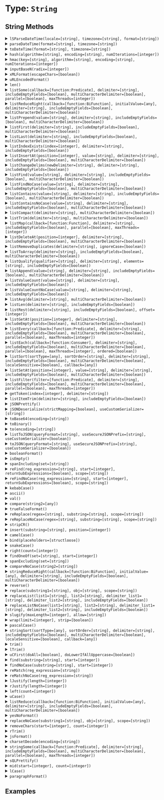 [comment]: # (Note: This documentation is generated dynamically in the build process.  To modify the contents, change the javadoc on the type class, itself)

# Type: `String`



## String Methods

<details>
<summary><code>lSParseDateTime(locale=[string], timezone=[string], format=[string])</code></summary>

Parses a locale-specific datetime string or object

Arguments:

| Argument | Type | Required | Default |
|----------|------|----------|---------|
| `locale` | `string` | `false` | `null` |
| `timezone` | `string` | `false` | `null` |
| `format` | `string` | `false` | `null` |

</details>
<details>
<summary><code>parseDateTime(format=[string], timezone=[string])</code></summary>

Parses a datetime string or object

Arguments:

| Argument | Type | Required | Default |
|----------|------|----------|---------|
| `format` | `string` | `false` | `null` |
| `timezone` | `string` | `false` | `null` |

</details>
<details>
<summary><code>toDateTime(format=[string], timezone=[string])</code></summary>

Parses a datetime string or object

Arguments:

| Argument | Type | Required | Default |
|----------|------|----------|---------|
| `format` | `string` | `false` | `null` |
| `timezone` | `string` | `false` | `null` |

</details>
<details>
<summary><code>hash(algorithm=[string], encoding=[string], numIterations=[integer])</code></summary>

Creates an algorithmic hash of an object

Arguments:

| Argument | Type | Required | Default |
|----------|------|----------|---------|
| `algorithm` | `string` | `false` | `MD5` |
| `encoding` | `string` | `false` | `utf-8` |
| `numIterations` | `integer` | `false` | `1` |

</details>
<details>
<summary><code>hmac(key=[string], algorithm=[string], encoding=[string], numIterations=[integer])</code></summary>

Creates an algorithmic hash of an object

Arguments:

| Argument | Type | Required | Default |
|----------|------|----------|---------|
| `key` | `string` | `true` | `null` |
| `algorithm` | `string` | `false` | `HmacMD5` |
| `encoding` | `string` | `false` | `utf-8` |
| `numIterations` | `integer` | `false` | `1` |

</details>
<details>
<summary><code>inputBaseN(radix=[integer])</code></summary>

Converts a string, using the base specified by radix, to an integer.

Arguments:

| Argument | Type | Required | Default |
|----------|------|----------|---------|
| `radix` | `integer` | `true` | `null` |

</details>
<details>
<summary><code>xMLFormat(escapeChars=[boolean])</code></summary>

Formats a string so that special XML characters can be used as text in XML

Arguments:

| Argument | Type | Required | Default |
|----------|------|----------|---------|
| `escapeChars` | `boolean` | `false` | `false` |

</details>
<details>
<summary><code>uRLEncodedFormat()</code></summary>

Generates a URL-encoded string.

For example, it replaces spaces with %20, and non-alphanumeric characters with equivalent hexadecimal escape
 sequences. Passes arbitrary strings within a URL. *
</details>
<details>
<summary><code>len()</code></summary>

Returns the absolute value of a number
</details>
<details>
<summary><code>listSome(callback=[function:Predicate], delimiter=[string], includeEmptyFields=[boolean], multiCharacterDelimiter=[boolean], parallel=[boolean], maxThreads=[integer])</code></summary>

Tests whether any item in a list meets the specified callback

Arguments:

| Argument | Type | Required | Default |
|----------|------|----------|---------|
| `callback` | `function:Predicate` | `true` | `null` |
| `delimiter` | `string` | `false` | `,` |
| `includeEmptyFields` | `boolean` | `false` | `false` |
| `multiCharacterDelimiter` | `boolean` | `false` | `true` |
| `parallel` | `boolean` | `false` | `false` |
| `maxThreads` | `integer` | `false` | `null` |

</details>
<details>
<summary><code>listReduceRight(callback=[function:BiFunction], initialValue=[any], delimiter=[string], includeEmptyFields=[boolean], multiCharacterDelimiter=[boolean])</code></summary>

Run the provided udf over a reversed delimited list to reduce the values to a single output

Arguments:

| Argument | Type | Required | Default |
|----------|------|----------|---------|
| `callback` | `function:BiFunction` | `true` | `null` |
| `initialValue` | `any` | `false` | `null` |
| `delimiter` | `string` | `false` | `,` |
| `includeEmptyFields` | `boolean` | `false` | `false` |
| `multiCharacterDelimiter` | `boolean` | `false` | `true` |

</details>
<details>
<summary><code>listPrepend(value=[string], delimiter=[string], includeEmptyFields=[boolean], multiCharacterDelimiter=[boolean])</code></summary>

Filters a delimted list and returns the values from the callback test

Arguments:

| Argument | Type | Required | Default |
|----------|------|----------|---------|
| `value` | `string` | `true` | `null` |
| `delimiter` | `string` | `false` | `,` |
| `includeEmptyFields` | `boolean` | `false` | `false` |
| `multiCharacterDelimiter` | `boolean` | `false` | `true` |

</details>
<details>
<summary><code>listFirst(delimiter=[string], includeEmptyFields=[boolean], multiCharacterDelimiter=[boolean])</code></summary>

Returns the first or last item in a delimited list, according to the specified function name

Arguments:

| Argument | Type | Required | Default |
|----------|------|----------|---------|
| `delimiter` | `string` | `false` | `,` |
| `includeEmptyFields` | `boolean` | `false` | `false` |
| `multiCharacterDelimiter` | `boolean` | `false` | `false` |

</details>
<details>
<summary><code>listLast(delimiter=[string], includeEmptyFields=[boolean], multiCharacterDelimiter=[boolean])</code></summary>

Returns the first or last item in a delimited list, according to the specified function name

Arguments:

| Argument | Type | Required | Default |
|----------|------|----------|---------|
| `delimiter` | `string` | `false` | `,` |
| `includeEmptyFields` | `boolean` | `false` | `false` |
| `multiCharacterDelimiter` | `boolean` | `false` | `false` |

</details>
<details>
<summary><code>listIndexExists(index=[integer], delimiter=[string], includeEmptyFields=[boolean])</code></summary>

Checks if a list has a given index

Arguments:

| Argument | Type | Required | Default |
|----------|------|----------|---------|
| `index` | `integer` | `true` | `null` |
| `delimiter` | `string` | `false` | `,` |
| `includeEmptyFields` | `boolean` | `false` | `false` |

</details>
<details>
<summary><code>listInsertAt(position=[integer], value=[string], delimiter=[string], includeEmptyFields=[boolean], multiCharacterDelimiter=[boolean])</code></summary>

Filters a delimted list and returns the values from the callback test

Arguments:

| Argument | Type | Required | Default |
|----------|------|----------|---------|
| `position` | `integer` | `true` | `null` |
| `value` | `string` | `true` | `null` |
| `delimiter` | `string` | `false` | `,` |
| `includeEmptyFields` | `boolean` | `false` | `false` |
| `multiCharacterDelimiter` | `boolean` | `false` | `true` |

</details>
<details>
<summary><code>listChangeDelims(newDelimiter=[string], delimiter=[string], includeEmptyFields=[boolean])</code></summary>

Converts the delimiters of a list to the new delimiter.

Arguments:

| Argument | Type | Required | Default |
|----------|------|----------|---------|
| `newDelimiter` | `string` | `true` | `null` |
| `delimiter` | `string` | `false` | `,` |
| `includeEmptyFields` | `boolean` | `false` | `false` |

</details>
<details>
<summary><code>listFind(value=[string], delimiter=[string], includeEmptyFields=[boolean], multiCharacterDelimiter=[boolean])</code></summary>

Return int position of value in delimited list, case sensitive or case-insenstive variations

Arguments:

| Argument | Type | Required | Default |
|----------|------|----------|---------|
| `value` | `string` | `true` | `null` |
| `delimiter` | `string` | `false` | `,` |
| `includeEmptyFields` | `boolean` | `false` | `false` |
| `multiCharacterDelimiter` | `boolean` | `false` | `false` |

</details>
<details>
<summary><code>listFindNoCase(value=[string], delimiter=[string], includeEmptyFields=[boolean], multiCharacterDelimiter=[boolean])</code></summary>

Return int position of value in delimited list, case sensitive or case-insenstive variations

Arguments:

| Argument | Type | Required | Default |
|----------|------|----------|---------|
| `value` | `string` | `true` | `null` |
| `delimiter` | `string` | `false` | `,` |
| `includeEmptyFields` | `boolean` | `false` | `false` |
| `multiCharacterDelimiter` | `boolean` | `false` | `false` |

</details>
<details>
<summary><code>listContains(value=[string], delimiter=[string], includeEmptyFields=[boolean], multiCharacterDelimiter=[boolean])</code></summary>

Return int position of value in delimited list, case sensitive or case-insenstive variations

Arguments:

| Argument | Type | Required | Default |
|----------|------|----------|---------|
| `value` | `string` | `true` | `null` |
| `delimiter` | `string` | `false` | `,` |
| `includeEmptyFields` | `boolean` | `false` | `false` |
| `multiCharacterDelimiter` | `boolean` | `false` | `false` |

</details>
<details>
<summary><code>listContainsNoCase(value=[string], delimiter=[string], includeEmptyFields=[boolean], multiCharacterDelimiter=[boolean])</code></summary>

Return int position of value in delimited list, case sensitive or case-insenstive variations

Arguments:

| Argument | Type | Required | Default |
|----------|------|----------|---------|
| `value` | `string` | `true` | `null` |
| `delimiter` | `string` | `false` | `,` |
| `includeEmptyFields` | `boolean` | `false` | `false` |
| `multiCharacterDelimiter` | `boolean` | `false` | `false` |

</details>
<details>
<summary><code>listCompact(delimiter=[string], multiCharacterDelimiter=[boolean])</code></summary>

Compacts a list by removing empty items from the start and end of the list

Arguments:

| Argument | Type | Required | Default |
|----------|------|----------|---------|
| `delimiter` | `string` | `false` | `,` |
| `multiCharacterDelimiter` | `boolean` | `false` | `false` |

</details>
<details>
<summary><code>listTrim(delimiter=[string], multiCharacterDelimiter=[boolean])</code></summary>

Compacts a list by removing empty items from the start and end of the list

Arguments:

| Argument | Type | Required | Default |
|----------|------|----------|---------|
| `delimiter` | `string` | `false` | `,` |
| `multiCharacterDelimiter` | `boolean` | `false` | `false` |

</details>
<details>
<summary><code>listMap(callback=[function:Function], delimiter=[string], includeEmptyFields=[boolean], parallel=[boolean], maxThreads=[integer])</code></summary>

Used to iterate over a delimited list and run the function closure for each item in the list and create a new list from the returned values.

Arguments:

| Argument | Type | Required | Default |
|----------|------|----------|---------|
| `callback` | `function:Function` | `true` | `null` |
| `delimiter` | `string` | `false` | `,` |
| `includeEmptyFields` | `boolean` | `false` | `false` |
| `parallel` | `boolean` | `false` | `false` |
| `maxThreads` | `integer` | `false` | `null` |

</details>
<details>
<summary><code>listDeleteAt(position=[integer], delimiter=[string], includeEmptyFields=[boolean], multiCharacterDelimiter=[boolean])</code></summary>

Deletes an element from a list.

Returns a copy of the list, without the
 specified element.

Arguments:

| Argument | Type | Required | Default |
|----------|------|----------|---------|
| `position` | `integer` | `true` | `null` |
| `delimiter` | `string` | `false` | `,` |
| `includeEmptyFields` | `boolean` | `false` | `false` |
| `multiCharacterDelimiter` | `boolean` | `false` | `false` |

</details>
<details>
<summary><code>listRemoveDuplicates(delimiter=[string], ignoreCase=[boolean])</code></summary>

De-duplicates a delimited list - either case-sensitively or case-insenstively

Arguments:

| Argument | Type | Required | Default |
|----------|------|----------|---------|
| `delimiter` | `string` | `false` | `,` |
| `ignoreCase` | `boolean` | `false` | `false` |

</details>
<details>
<summary><code>listToArray(delimiter=[string], includeEmptyFields=[boolean], multiCharacterDelimiter=[boolean])</code></summary>

Converts a delimited list to an array

Arguments:

| Argument | Type | Required | Default |
|----------|------|----------|---------|
| `delimiter` | `string` | `false` | `,` |
| `includeEmptyFields` | `boolean` | `false` | `false` |
| `multiCharacterDelimiter` | `boolean` | `false` | `false` |

</details>
<details>
<summary><code>listQualify(qualifier=[string], delimiter=[string], elements=[string], includeEmptyFields=[boolean])</code></summary>

Inserts a string at the beginning and end of list elements.

Arguments:

| Argument | Type | Required | Default |
|----------|------|----------|---------|
| `qualifier` | `string` | `true` | `null` |
| `delimiter` | `string` | `false` | `,` |
| `elements` | `string` | `false` | `all` |
| `includeEmptyFields` | `boolean` | `false` | `false` |

</details>
<details>
<summary><code>listAppend(value=[string], delimiter=[string], includeEmptyFields=[boolean], multiCharacterDelimiter=[boolean])</code></summary>

Appends an element to a list

Arguments:

| Argument | Type | Required | Default |
|----------|------|----------|---------|
| `value` | `string` | `true` | `null` |
| `delimiter` | `string` | `false` | `,` |
| `includeEmptyFields` | `boolean` | `false` | `false` |
| `multiCharacterDelimiter` | `boolean` | `false` | `true` |

</details>
<details>
<summary><code>listValueCount(value=[string], delimiter=[string], includeEmptyFields=[boolean])</code></summary>

returns a count of the number of occurrences of a value in a list

Arguments:

| Argument | Type | Required | Default |
|----------|------|----------|---------|
| `value` | `string` | `true` | `null` |
| `delimiter` | `string` | `false` | `,` |
| `includeEmptyFields` | `boolean` | `false` | `false` |

</details>
<details>
<summary><code>listValueCountNoCase(value=[string], delimiter=[string], includeEmptyFields=[boolean])</code></summary>

returns a count of the number of occurrences of a value in a list

Arguments:

| Argument | Type | Required | Default |
|----------|------|----------|---------|
| `value` | `string` | `true` | `null` |
| `delimiter` | `string` | `false` | `,` |
| `includeEmptyFields` | `boolean` | `false` | `false` |

</details>
<details>
<summary><code>listAvg(delimiter=[string], multiCharacterDelimiter=[boolean])</code></summary>

Gets the average of all values in a list

Arguments:

| Argument | Type | Required | Default |
|----------|------|----------|---------|
| `delimiter` | `string` | `false` | `,` |
| `multiCharacterDelimiter` | `boolean` | `false` | `false` |

</details>
<details>
<summary><code>listLen(delimiter=[string], includeEmptyFields=[boolean])</code></summary>

Calculates the length of a list separated by the specified delimiter

Arguments:

| Argument | Type | Required | Default |
|----------|------|----------|---------|
| `delimiter` | `string` | `false` | `,` |
| `includeEmptyFields` | `boolean` | `false` | `false` |

</details>
<details>
<summary><code>listRest(delimiter=[string], includeEmptyFields=[boolean], offset=[integer])</code></summary>

Returns the remainder of a list after removing the first item

Arguments:

| Argument | Type | Required | Default |
|----------|------|----------|---------|
| `delimiter` | `string` | `false` | `,` |
| `includeEmptyFields` | `boolean` | `false` | `false` |
| `offset` | `integer` | `false` | `0` |

</details>
<details>
<summary><code>listGetAt(position=[integer], delimiter=[string], includeEmptyFields=[boolean], multiCharacterDelimiter=[boolean])</code></summary>

Retrieves an item from a delimited list at the specified position

Arguments:

| Argument | Type | Required | Default |
|----------|------|----------|---------|
| `position` | `integer` | `true` | `null` |
| `delimiter` | `string` | `false` | `,` |
| `includeEmptyFields` | `boolean` | `false` | `false` |
| `multiCharacterDelimiter` | `boolean` | `false` | `false` |

</details>
<details>
<summary><code>listEvery(callback=[function:Predicate], delimiter=[string], includeEmptyFields=[boolean], multiCharacterDelimiter=[boolean], parallel=[boolean], maxThreads=[integer])</code></summary>

Tests whether all items in a list meet the specified callback

Arguments:

| Argument | Type | Required | Default |
|----------|------|----------|---------|
| `callback` | `function:Predicate` | `true` | `null` |
| `delimiter` | `string` | `false` | `,` |
| `includeEmptyFields` | `boolean` | `false` | `false` |
| `multiCharacterDelimiter` | `boolean` | `false` | `true` |
| `parallel` | `boolean` | `false` | `false` |
| `maxThreads` | `integer` | `false` | `null` |

</details>
<details>
<summary><code>listEach(callback=[function:Consumer], delimiter=[string], includeEmptyFields=[boolean], multiCharacterDelimiter=[boolean], parallel=[boolean], maxThreads=[integer], ordered=[boolean])</code></summary>

Used to iterate over a delimited list and run the function closure for each item in the list.

Arguments:

| Argument | Type | Required | Default |
|----------|------|----------|---------|
| `callback` | `function:Consumer` | `true` | `null` |
| `delimiter` | `string` | `false` | `,` |
| `includeEmptyFields` | `boolean` | `false` | `false` |
| `multiCharacterDelimiter` | `boolean` | `false` | `true` |
| `parallel` | `boolean` | `false` | `false` |
| `maxThreads` | `integer` | `false` | `null` |
| `ordered` | `boolean` | `false` | `false` |

</details>
<details>
<summary><code>listSort(sortType=[any], sortOrder=[string], delimiter=[string], includeEmptyFields=[boolean], multiCharacterDelimiter=[boolean], localeSensitive=[boolean], callback=[any])</code></summary>

Sorts a delimited list and returns the result

Arguments:

| Argument | Type | Required | Default |
|----------|------|----------|---------|
| `sortType` | `any` | `false` | `null` |
| `sortOrder` | `string` | `false` | `asc` |
| `delimiter` | `string` | `false` | `,` |
| `includeEmptyFields` | `boolean` | `false` | `false` |
| `multiCharacterDelimiter` | `boolean` | `false` | `false` |
| `localeSensitive` | `boolean` | `false` | `null` |
| `callback` | `any` | `false` | `null` |

</details>
<details>
<summary><code>listSetAt(position=[integer], value=[string], delimiter=[string], includeEmptyFields=[boolean], multiCharacterDelimiter=[boolean])</code></summary>

Retrieves an item in to a delimited list at the specified position

Arguments:

| Argument | Type | Required | Default |
|----------|------|----------|---------|
| `position` | `integer` | `true` | `null` |
| `value` | `string` | `true` | `null` |
| `delimiter` | `string` | `false` | `,` |
| `includeEmptyFields` | `boolean` | `false` | `false` |
| `multiCharacterDelimiter` | `boolean` | `false` | `true` |

</details>
<details>
<summary><code>listFilter(filter=[function:Predicate], delimiter=[string], includeEmptyFields=[boolean], multiCharacterDelimiter=[boolean], parallel=[boolean], maxThreads=[integer])</code></summary>

Filters a delimted list and returns the values from the callback test

Arguments:

| Argument | Type | Required | Default |
|----------|------|----------|---------|
| `filter` | `function:Predicate` | `true` | `null` |
| `delimiter` | `string` | `false` | `,` |
| `includeEmptyFields` | `boolean` | `false` | `false` |
| `multiCharacterDelimiter` | `boolean` | `false` | `true` |
| `parallel` | `boolean` | `false` | `false` |
| `maxThreads` | `integer` | `false` | `null` |

</details>
<details>
<summary><code>getToken(index=[integer], delimiter=[string])</code></summary>

Determines whether a token of the list in the delimiters parameter is present in a string.

Returns the token found at position index of the string, as a string.
 If index is greater than the number of tokens in the string, returns an empty string.

Arguments:

| Argument | Type | Required | Default |
|----------|------|----------|---------|
| `index` | `integer` | `true` | `null` |
| `delimiter` | `string` | `false` | `,` |

</details>
<details>
<summary><code>listItemTrim(delimiter=[string], includeEmptyFields=[boolean])</code></summary>

Trims each item in the list.

Arguments:

| Argument | Type | Required | Default |
|----------|------|----------|---------|
| `delimiter` | `string` | `false` | `,` |
| `includeEmptyFields` | `boolean` | `false` | `false` |

</details>
<details>
<summary><code>jSONPrettify()</code></summary>

Prettifies a JSON string.
</details>
<details>
<summary><code>jSONDeserialize(strictMapping=[boolean], useCustomSerializer=[string])</code></summary>

Converts a JSON (JavaScript Object Notation) string data representation into data, such as a structure or array.

Arguments:

| Argument | Type | Required | Default |
|----------|------|----------|---------|
| `strictMapping` | `boolean` | `false` | `true` |
| `useCustomSerializer` | `string` | `false` | `null` |

</details>
<details>
<summary><code>toBase64(encoding=[string])</code></summary>

Calculates the Base64 representation of a string or binary object.

The Base64 format uses printable characters, allowing binary data to be sent in
 forms and e-mail, and stored in a database or file.

Arguments:

| Argument | Type | Required | Default |
|----------|------|----------|---------|
| `encoding` | `string` | `false` | `UTF-8` |

</details>
<details>
<summary><code>toBinary()</code></summary>

Calculates the binary representation of Base64-encoded data.
</details>
<details>
<summary><code>to(encoding=[string])</code></summary>

Converts a value to a string.

Arguments:

| Argument | Type | Required | Default |
|----------|------|----------|---------|
| `encoding` | `string` | `false` | `null` |

</details>
<details>
<summary><code>listToJSON(queryFormat=[string], useSecureJSONPrefix=[string], useCustomSerializer=[boolean])</code></summary>

Converts a BoxLang variable into a JSON (JavaScript Object Notation) string.

Arguments:

| Argument | Type | Required | Default |
|----------|------|----------|---------|
| `queryFormat` | `string` | `false` | `row` |
| `useSecureJSONPrefix` | `string` | `false` | `false` |
| `useCustomSerializer` | `boolean` | `false` | `null` |

</details>
<details>
<summary><code>toJSON(queryFormat=[string], useSecureJSONPrefix=[string], useCustomSerializer=[boolean])</code></summary>

Converts a BoxLang variable into a JSON (JavaScript Object Notation) string.

Arguments:

| Argument | Type | Required | Default |
|----------|------|----------|---------|
| `queryFormat` | `string` | `false` | `row` |
| `useSecureJSONPrefix` | `string` | `false` | `false` |
| `useCustomSerializer` | `boolean` | `false` | `null` |

</details>
<details>
<summary><code>booleanFormat()</code></summary>

Returns the value formatted as a boolean string
</details>
<details>
<summary><code>isEmpty()</code></summary>

Determine whether a given value is empty
</details>
<details>
<summary><code>spanIncluding(set=[string])</code></summary>

Gets characters from a string, from the beginning to a character that is NOT in a specified set of characters.

The search is case-sensitive.

Arguments:

| Argument | Type | Required | Default |
|----------|------|----------|---------|
| `set` | `string` | `true` | `null` |

</details>
<details>
<summary><code>reFind(reg_expression=[string], start=[integer], returnSubExpressions=[boolean], scope=[string])</code></summary>

Uses a regular expression (RE) to search a string for a pattern, starting from a specified position.

The search is case-sensitive.
 It will return numeric if returnsubexpressions is false and a struct of arrays named "len", "match" and "pos" when returnsubexpressions is true.

Arguments:

| Argument | Type | Required | Default |
|----------|------|----------|---------|
| `reg_expression` | `string` | `true` | `null` |
| `start` | `integer` | `false` | `1` |
| `returnSubExpressions` | `boolean` | `false` | `false` |
| `scope` | `string` | `false` | `one` |

</details>
<details>
<summary><code>reFindNoCase(reg_expression=[string], start=[integer], returnSubExpressions=[boolean], scope=[string])</code></summary>

Uses a regular expression (RE) to search a string for a pattern, starting from a specified position.

The search is case-sensitive.
 It will return numeric if returnsubexpressions is false and a struct of arrays named "len", "match" and "pos" when returnsubexpressions is true.

Arguments:

| Argument | Type | Required | Default |
|----------|------|----------|---------|
| `reg_expression` | `string` | `true` | `null` |
| `start` | `integer` | `false` | `1` |
| `returnSubExpressions` | `boolean` | `false` | `false` |
| `scope` | `string` | `false` | `one` |

</details>
<details>
<summary><code>kebabCase()</code></summary>

Convert a string to kebab case
</details>
<details>
<summary><code>ascii()</code></summary>

Determine the ASCII value of a character
</details>
<details>
<summary><code>val()</code></summary>

Converts numeric characters and the first period found that occur at the beginning of a string to a number.

A period not accompianied by at least
 one numeric digit will be ignored. If no numeric digits are found at the start of the string, zero will be returned.
</details>
<details>
<summary><code>compare(string2=[any])</code></summary>

Performs a case-sensitive comparison of two strings.

-1, if string1 is less than string2
 0, if string1 is equal to string2
 1, if string1 is greater than string2

Arguments:

| Argument | Type | Required | Default |
|----------|------|----------|---------|
| `string2` | `any` | `true` | `null` |

</details>
<details>
<summary><code>trueFalseFormat()</code></summary>

Return Yes/No based on whether the input is true/false
</details>
<details>
<summary><code>reReplace(regex=[string], substring=[string], scope=[string])</code></summary>

Uses a regular expression (regex) to search a string for a string pattern and replace it with another.

The search is case-sensitive.

Arguments:

| Argument | Type | Required | Default |
|----------|------|----------|---------|
| `regex` | `string` | `true` | `null` |
| `substring` | `string` | `true` | `null` |
| `scope` | `string` | `true` | `one` |

</details>
<details>
<summary><code>reReplaceNoCase(regex=[string], substring=[string], scope=[string])</code></summary>

Uses a regular expression (regex) to search a string for a string pattern and replace it with another.

The search is case-sensitive.

Arguments:

| Argument | Type | Required | Default |
|----------|------|----------|---------|
| `regex` | `string` | `true` | `null` |
| `substring` | `string` | `true` | `null` |
| `scope` | `string` | `true` | `one` |

</details>
<details>
<summary><code>stripCR()</code></summary>

Deletes return characters from a string.
</details>
<details>
<summary><code>insert(substring=[string], position=[integer])</code></summary>

Inserts a substring into another string at a specified position.

Arguments:

| Argument | Type | Required | Default |
|----------|------|----------|---------|
| `substring` | `string` | `true` | `null` |
| `position` | `integer` | `true` | `null` |

</details>
<details>
<summary><code>camelCase()</code></summary>

Convert a string to camel case
</details>
<details>
<summary><code>bind(placeholders=[structloose])</code></summary>

This BIF allows you to bind a string with placeholders to a set of values.

Each placeholder is defined as ,{@code ${placeholder-name}}, and can be used anywhere
 and multiple times in the string.

Arguments:

| Argument | Type | Required | Default |
|----------|------|----------|---------|
| `placeholders` | `struct` | `true` | `null` |

</details>
<details>
<summary><code>snakeCase()</code></summary>

Convert a string to snake case
</details>
<details>
<summary><code>right(count=[integer])</code></summary>

Extract the rightmost count characters from a string

Arguments:

| Argument | Type | Required | Default |
|----------|------|----------|---------|
| `count` | `integer` | `true` | `null` |

</details>
<details>
<summary><code>findOneOf(set=[string], start=[integer])</code></summary>

Finds the first occurrence of any character in a set of characters, from a specified start position.

Arguments:

| Argument | Type | Required | Default |
|----------|------|----------|---------|
| `set` | `string` | `true` | `null` |
| `start` | `integer` | `false` | `1` |

</details>
<details>
<summary><code>spanExcluding(set=[string])</code></summary>

Get characters from a string, from the beginning to a character that is in a specified set of characters.

The search is case-sensitive.

Arguments:

| Argument | Type | Required | Default |
|----------|------|----------|---------|
| `set` | `string` | `true` | `null` |

</details>
<details>
<summary><code>compareNoCase(string2=[string])</code></summary>

Performs a case-insensitive comparison of two strings.

-1, if string1 is less than string2
 0, if string1 is equal to string2
 1, if string1 is greater than string2

Arguments:

| Argument | Type | Required | Default |
|----------|------|----------|---------|
| `string2` | `string` | `true` | `null` |

</details>
<details>
<summary><code>stringReduceRight(callback=[function:BiFunction], initialValue=[any], delimiter=[string], includeEmptyFields=[boolean], multiCharacterDelimiter=[boolean])</code></summary>

Run the provided udf over a reversed string to reduce the values to a single output

Arguments:

| Argument | Type | Required | Default |
|----------|------|----------|---------|
| `callback` | `function:BiFunction` | `true` | `null` |
| `initialValue` | `any` | `false` | `null` |
| `delimiter` | `string` | `false` | `,` |
| `includeEmptyFields` | `boolean` | `false` | `false` |
| `multiCharacterDelimiter` | `boolean` | `false` | `true` |

</details>
<details>
<summary><code>reverse()</code></summary>

Reverse the order of characters in a string
</details>
<details>
<summary><code>replace(substring1=[string], obj=[string], scope=[string])</code></summary>

Replaces occurrences of substring1 in a string with obj, in a specified scope.

The search is case-sensitive. Function returns original string with
 replacements made

Arguments:

| Argument | Type | Required | Default |
|----------|------|----------|---------|
| `substring1` | `string` | `true` | `null` |
| `obj` | `string` | `true` | `null` |
| `scope` | `string` | `true` | `once` |

</details>
<details>
<summary><code>replaceList(list1=[string], list2=[string], delimiter_list1=[string], delimiter_list2=[string], includeEmptyFields=[boolean])</code></summary>

Replaces occurrences of the elements from a delimited list, in a string with corresponding elements from another delimited list.

Arguments:

| Argument | Type | Required | Default |
|----------|------|----------|---------|
| `list1` | `string` | `true` | `null` |
| `list2` | `string` | `true` | `null` |
| `delimiter_list1` | `string` | `false` | `,` |
| `delimiter_list2` | `string` | `false` | `,` |
| `includeEmptyFields` | `boolean` | `false` | `false` |

</details>
<details>
<summary><code>replaceListNoCase(list1=[string], list2=[string], delimiter_list1=[string], delimiter_list2=[string], includeEmptyFields=[boolean])</code></summary>

Replaces occurrences of the elements from a delimited list, in a string with corresponding elements from another delimited list.

Arguments:

| Argument | Type | Required | Default |
|----------|------|----------|---------|
| `list1` | `string` | `true` | `null` |
| `list2` | `string` | `true` | `null` |
| `delimiter_list1` | `string` | `false` | `,` |
| `delimiter_list2` | `string` | `false` | `,` |
| `includeEmptyFields` | `boolean` | `false` | `false` |

</details>
<details>
<summary><code>slugify(maxLength=[integer], allow=[string])</code></summary>

Slugify a string for URL safety

Arguments:

| Argument | Type | Required | Default |
|----------|------|----------|---------|
| `maxLength` | `integer` | `false` | `0` |
| `allow` | `string` | `false` | `null` |

</details>
<details>
<summary><code>wrap(limit=[integer], strip=[boolean])</code></summary>

nullArguments:

| Argument | Type | Required | Default |
|----------|------|----------|---------|
| `limit` | `integer` | `true` | `null` |
| `strip` | `boolean` | `false` | `false` |

</details>
<details>
<summary><code>pascalCase()</code></summary>

Convert a string to pascal case
</details>
<details>
<summary><code>stringSort(sortType=[any], sortOrder=[string], delimiter=[string], includeEmptyFields=[boolean], multiCharacterDelimiter=[boolean], localeSensitive=[boolean], callback=[any])</code></summary>

Sorts a string and returns the result

Arguments:

| Argument | Type | Required | Default |
|----------|------|----------|---------|
| `sortType` | `any` | `false` | `null` |
| `sortOrder` | `string` | `false` | `asc` |
| `delimiter` | `string` | `false` | `,` |
| `includeEmptyFields` | `boolean` | `false` | `false` |
| `multiCharacterDelimiter` | `boolean` | `false` | `false` |
| `localeSensitive` | `boolean` | `false` | `null` |
| `callback` | `any` | `false` | `null` |

</details>
<details>
<summary><code>trim()</code></summary>

Trim whitespace from the beginning and end of a string
</details>
<details>
<summary><code>lTrim()</code></summary>

Trim leading whitespace from a string
</details>
<details>
<summary><code>uCFirst(doAll=[boolean], doLowerIfAllUppercase=[boolean])</code></summary>

Transform the first letter of a string to uppercase or the first letter of each word, and optionally lowercase uppercase characters.

Arguments:

| Argument | Type | Required | Default |
|----------|------|----------|---------|
| `doAll` | `boolean` | `false` | `false` |
| `doLowerIfAllUppercase` | `boolean` | `false` | `false` |

</details>
<details>
<summary><code>find(substring=[string], start=[integer])</code></summary>

Finds the first occurrence of a substring in a string, from a specified start position.

Arguments:

| Argument | Type | Required | Default |
|----------|------|----------|---------|
| `substring` | `string` | `true` | `null` |
| `start` | `integer` | `false` | `1` |

</details>
<details>
<summary><code>findNoCase(substring=[string], start=[integer])</code></summary>

Finds the first occurrence of a substring in a string, from a specified start position.

Arguments:

| Argument | Type | Required | Default |
|----------|------|----------|---------|
| `substring` | `string` | `true` | `null` |
| `start` | `integer` | `false` | `1` |

</details>
<details>
<summary><code>reMatch(reg_expression=[string])</code></summary>

Uses a regular expression (RE) to search a string for a pattern, starting from a specified position.

Arguments:

| Argument | Type | Required | Default |
|----------|------|----------|---------|
| `reg_expression` | `string` | `true` | `null` |

</details>
<details>
<summary><code>reMatchNoCase(reg_expression=[string])</code></summary>

Uses a regular expression (RE) to search a string for a pattern, starting from a specified position.

Arguments:

| Argument | Type | Required | Default |
|----------|------|----------|---------|
| `reg_expression` | `string` | `true` | `null` |

</details>
<details>
<summary><code>lJustify(length=[integer])</code></summary>

Justifies characters in a string of a specified length, either left or right.

Arguments:

| Argument | Type | Required | Default |
|----------|------|----------|---------|
| `length` | `integer` | `true` | `null` |

</details>
<details>
<summary><code>rJustify(length=[integer])</code></summary>

Justifies characters in a string of a specified length, either left or right.

Arguments:

| Argument | Type | Required | Default |
|----------|------|----------|---------|
| `length` | `integer` | `true` | `null` |

</details>
<details>
<summary><code>left(count=[integer])</code></summary>

Extract the leftmost count characters from a string

Arguments:

| Argument | Type | Required | Default |
|----------|------|----------|---------|
| `count` | `integer` | `true` | `null` |

</details>
<details>
<summary><code>uCase()</code></summary>

Uppercase a string
</details>
<details>
<summary><code>listReduce(callback=[function:BiFunction], initialValue=[any], delimiter=[string], includeEmptyFields=[boolean], multiCharacterDelimiter=[boolean])</code></summary>

Run the provided udf over a delimited list to reduce the values to a single output

Arguments:

| Argument | Type | Required | Default |
|----------|------|----------|---------|
| `callback` | `function:BiFunction` | `true` | `null` |
| `initialValue` | `any` | `false` | `null` |
| `delimiter` | `string` | `false` | `,` |
| `includeEmptyFields` | `boolean` | `false` | `false` |
| `multiCharacterDelimiter` | `boolean` | `false` | `true` |

</details>
<details>
<summary><code>yesNoFormat()</code></summary>

Return Yes/No based on whether the input is true/false
</details>
<details>
<summary><code>replaceNoCase(substring1=[string], obj=[string], scope=[string])</code></summary>

Replaces occurrences of substring1 in a string with obj, in a specified scope.

The search is case-sensitive. Function returns original string with
 replacements made

Arguments:

| Argument | Type | Required | Default |
|----------|------|----------|---------|
| `substring1` | `string` | `true` | `null` |
| `obj` | `string` | `true` | `null` |
| `scope` | `string` | `true` | `once` |

</details>
<details>
<summary><code>removeChars(start=[integer], count=[integer])</code></summary>

Removes characters from a string.

Arguments:

| Argument | Type | Required | Default |
|----------|------|----------|---------|
| `start` | `integer` | `true` | `null` |
| `count` | `integer` | `true` | `null` |

</details>
<details>
<summary><code>rTrim()</code></summary>

Trim trailing whitespace from a string
</details>
<details>
<summary><code>jsFormat()</code></summary>

Escapes special JavaScript characters, such as single quotation mark, double quotation mark, and newline
</details>
<details>
<summary><code>charsetDecode(encoding=[string])</code></summary>

Encodes a string to a binary representation

Arguments:

| Argument | Type | Required | Default |
|----------|------|----------|---------|
| `encoding` | `string` | `false` | `utf-8` |

</details>
<details>
<summary><code>stringSome(callback=[function:Predicate], delimiter=[string], includeEmptyFields=[boolean], multiCharacterDelimiter=[boolean], parallel=[boolean], maxThreads=[integer])</code></summary>

Tests whether any item in a string meets the specified callback

Arguments:

| Argument | Type | Required | Default |
|----------|------|----------|---------|
| `callback` | `function:Predicate` | `true` | `null` |
| `delimiter` | `string` | `false` | `,` |
| `includeEmptyFields` | `boolean` | `false` | `false` |
| `multiCharacterDelimiter` | `boolean` | `false` | `true` |
| `parallel` | `boolean` | `false` | `false` |
| `maxThreads` | `integer` | `false` | `null` |

</details>
<details>
<summary><code>sQLPrettify()</code></summary>

Prettify a SQL string
</details>
<details>
<summary><code>mid(start=[integer], count=[integer])</code></summary>

Extract a substring from a string

Arguments:

| Argument | Type | Required | Default |
|----------|------|----------|---------|
| `start` | `integer` | `true` | `null` |
| `count` | `integer` | `true` | `null` |

</details>
<details>
<summary><code>lCase()</code></summary>

Uppercase a string
</details>
<details>
<summary><code>paragraphFormat()</code></summary>

Replaces characters in a string: Single newline characters (CR/LF sequences) with spaces and double newline characters with HTML paragraph tags
</details>


## Examples
